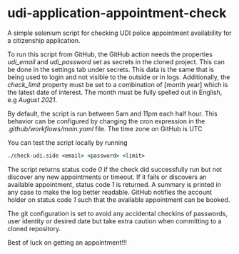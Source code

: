 # udi-application-appointment-check

A simple selenium script for checking UDI police appointment availability for a citizenship application.

To run this script from GitHub, the GitHub action needs the properties *udi_email* and *udi_password*
set as secrets in the cloned project. This can be done in the settings tab under secrets. This data is
the same that is being used to login and not visible to the outside or in logs. Additionally, the
*check_limit* property must be set to a combination of [month year] which is the latest date of interest.
The month must be fully spelled out in English, e.g *August 2021*.

By default, the script is run between 5am and 11pm each half hour. This behavior can be configured by
changing the cron expression in the *.github/workflows/main.yaml* file. The time zone on GitHub is UTC

You can test the script locally by running

```cmd
./check-udi.side <email> <password> <limit>
```

The script returns status code *0* if the check did successfully run but not discover any new appointments or
timeout. If it fails or discovers an available appointment, status code *1* is returned. A summary is printed
in any case to make the log better readable. GitHub notifies the account holder on status code *1* such that 
the available appointment can be booked.

The git configuration is set to avoid any accidental checkins of passwords, user identity or desired date but
take extra caution when committing to a cloned repository.

Best of luck on getting an appointment!!!
